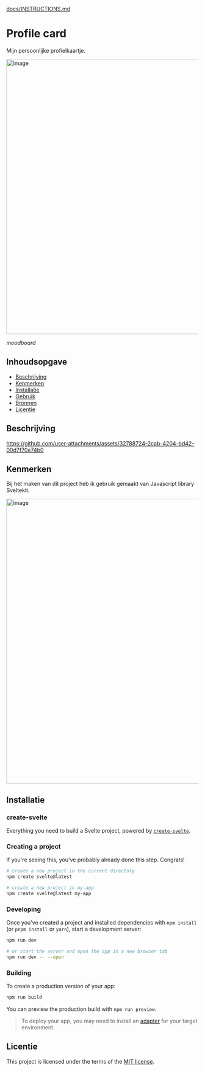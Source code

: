 [docs/INSTRUCTIONS.md](docs/INSTRUCTIONS.md)

# Profile card
Mijn persoonlijke profielkaartje.

<img width="718" alt="image" src="https://github.com/user-attachments/assets/670bea8f-1b46-4110-a7d9-1438d34b3941">

_moodboard_

## Inhoudsopgave

  * [Beschrijving](#beschrijving)
  * [Kenmerken](#kenmerken)
  * [Installatie](#installatie)
  * [Gebruik](#gebruik)
  * [Bronnen](#bronnen)
  * [Licentie](#licentie)

## Beschrijving

https://github.com/user-attachments/assets/32788724-2cab-4204-bd42-00d7f70e74b0


## Kenmerken
Bij het maken van dit project heb ik gebruik gemaakt van Javascript library Sveltekit. 

<img width="744" alt="image" src="https://github.com/user-attachments/assets/f0f0644d-6cb4-452e-891f-b54f34378ac5">


## Installatie

### create-svelte

Everything you need to build a Svelte project, powered by [`create-svelte`](https://github.com/sveltejs/kit/tree/main/packages/create-svelte).

### Creating a project

If you're seeing this, you've probably already done this step. Congrats!

```bash
# create a new project in the current directory
npm create svelte@latest

# create a new project in my-app
npm create svelte@latest my-app
```

### Developing

Once you've created a project and installed dependencies with `npm install` (or `pnpm install` or `yarn`), start a development server:

```bash
npm run dev

# or start the server and open the app in a new browser tab
npm run dev -- --open
```

### Building

To create a production version of your app:

```bash
npm run build
```

You can preview the production build with `npm run preview`.

> To deploy your app, you may need to install an [adapter](https://kit.svelte.dev/docs/adapters) for your target environment.

## Licentie

This project is licensed under the terms of the [MIT license](./LICENSE).


